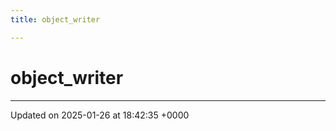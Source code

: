 ```yaml
---
title: object_writer

---
```


# object_writer





-------------------------------

Updated on 2025-01-26 at 18:42:35 +0000